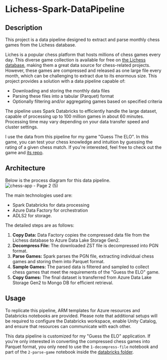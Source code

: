 # Lichess-Spark-DataPipeline

## Description
This project is a data pipeline designed to extract and parse monthly chess games from the Lichess database.

Liches is a popular chess platform that hosts millions of chess games every day. This diverse game collection is available for free on [the Lichess database](https://database.lichess.org/), making them a great data source for chess-related projects. However, these games are compressed and released as one large file every month, which can be challenging to extract due to its enormous size. This project provides a solution with a data pipeline capable of:
- Downloading and storing the monthly data files
- Parsing these files into a tabular (Parquet) format
- Optionally filtering and/or aggregating games based on specified criteria

The pipeline uses Spark Databricks to efficiently handle the large dataset, capable of processing up to 100 million games in about 60 minutes. Processing time may vary depending on your data transfer speed and cluster settings.

I use the data from this pipeline for my game "Guess The ELO". In this game, you can test your chess knowledge and intuition by guessing the rating of a given chess match. If you're interested, feel free to check out the game and [its repo](https://github.com/hieuimba/Guess-The-ELO).

## Architecture
Below is the process diagram for this data pipeline. 
![chess-app - Page 2 (5)](https://github.com/user-attachments/assets/db1211af-9701-42e1-a60c-ffeefc3eff51)

The main technologies used are:
- Spark Databricks for data processing
- Azure Data Factory for orchestration
- ADLS2 for storage.

The detailed steps are as follows:
1. **Copy Data:** Data Factory copies the compressed data file from the Lichess database to Azure Data Lake Storage Gen2. 
2. **Decompress File:** The downloaded ZST file is decompressed into PGN format.
3. **Parse Games:** Spark parses the PGN file, extracting individual chess games and storing them into Parquet format.
4. **Sample Games:** The parsed data is filtered and sampled to collect chess games that meet the requirements of the "Guess the ELO" game.
5. **Copy Games:** The final dataset is transferred from Azure Data Lake Storage Gen2 to Mongo DB for efficient retrieval.

## Usage
To replicate this pipeline, ARM templates for Azure resources and Databricks notebooks are provided. 
Please note that additional setups will be required to configure the Databricks workspace, enable Unity Catalog, and ensure that resources can communicate with each other.

This data pipeline is customized for my "Guess the ELO" application. If you're only interested in converting the compressed chess games into Parquet format, you only need to use the `1-decompress-file` notebook and part of the `2-parse-game` notebook inside the [databricks folder](https://github.com/hieuimba/Lichess-Spark-DataPipeline/tree/main/databricks).

